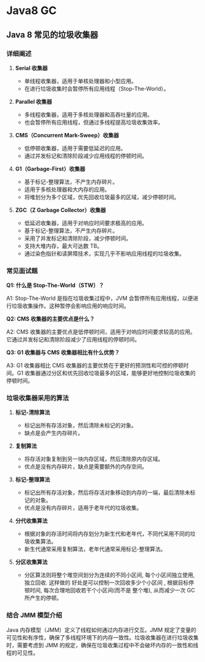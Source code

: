 # Java8 GC

## Java 8 常见的垃圾收集器

<!-- notecardId: 1735051994915 -->

### 详细阐述

1. **Serial 收集器**

   - 单线程收集器，适用于单核处理器和小型应用。
   - 在进行垃圾收集时会暂停所有应用线程（Stop-The-World）。

2. **Parallel 收集器**

   - 多线程收集器，适用于多核处理器和高吞吐量的应用。
   - 也会暂停所有应用线程，但通过多线程提高垃圾收集效率。

3. **CMS（Concurrent Mark-Sweep）收集器**

   - 低停顿收集器，适用于需要低延迟的应用。
   - 通过并发标记和清除阶段减少应用线程的停顿时间。

4. **G1（Garbage-First）收集器**

   - 基于标记-整理算法，不产生内存碎片。
   - 适用于多核处理器和大内存的应用。
   - 将堆划分为多个区域，优先回收垃圾最多的区域，减少停顿时间。

5. **ZGC（Z Garbage Collector）收集器**
    - 低延迟收集器，适用于对响应时间要求极高的应用。
    - 基于标记-整理算法，不产生内存碎片。
    - 采用了并发标记和清除阶段，减少停顿时间。
    - 支持大堆内存，最大可达数 TB。
    - 通过染色指针和读屏障技术，实现几乎不影响应用线程的垃圾收集。

### 常见面试题

**Q1: 什么是 Stop-The-World（STW）？**

A1: Stop-The-World 是指在垃圾收集过程中，JVM 会暂停所有应用线程，以便进行垃圾收集操作。这种暂停会影响应用的响应时间。

**Q2: CMS 收集器的主要优点是什么？**

A2: CMS 收集器的主要优点是低停顿时间，适用于对响应时间要求较高的应用。它通过并发标记和清除阶段减少了应用线程的停顿时间。

**Q3: G1 收集器与 CMS 收集器相比有什么优势？**

A3: G1 收集器相比 CMS 收集器的主要优势在于更好的预测性和可控的停顿时间。G1 收集器通过分区和优先回收垃圾最多的区域，能够更好地控制垃圾收集的停顿时间。

### 垃圾收集器采用的算法

1. **标记-清除算法**

   - 标记出所有存活对象，然后清除未标记的对象。
   - 缺点是会产生内存碎片。

2. **复制算法**

   - 将存活对象复制到另一块内存区域，然后清除原内存区域。
   - 优点是没有内存碎片，缺点是需要额外的内存空间。

3. **标记-整理算法**

   - 标记出所有存活对象，然后将存活对象移动到内存的一端，最后清除未标记的对象。
   - 优点是没有内存碎片，适用于老年代的垃圾收集。

4. **分代收集算法**
   - 根据对象的存活时间将内存划分为新生代和老年代，不同代采用不同的垃圾收集算法。
   - 新生代通常采用复制算法，老年代通常采用标记-整理算法。
5. **分区收集算法**
   - 分区算法则将整个堆空间划分为连续的不同小区间, 每个小区间独立使用, 独立回收. 这样做的 好处是可以控制一次回收多少个小区间 , 根据目标停顿时间, 每次合理地回收若干个小区间(而不是 整个堆), 从而减少一次 GC 所产生的停顿。

### 结合 JMM 模型介绍

Java 内存模型（JMM）定义了线程如何通过内存进行交互。JMM 规定了变量的可见性和有序性，确保了多线程环境下的内存一致性。垃圾收集器在进行垃圾收集时，需要考虑到 JMM 的规定，确保在垃圾收集过程中不会破坏内存的一致性和线程的可见性。
